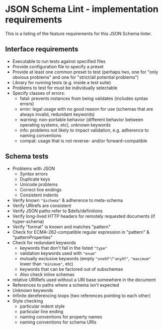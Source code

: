 
# JSON Schema Lint - implementation requirements

This is a listing of the feature requirements for this JSON Schema linter.

## Interface requirements

* Executable to run tests against specified files
* Provide configuration file to specify a preset
* Provide at least one common preset to test (perhaps two, one for "only obvious problems" and one for "strict/all potential problems")
* Library for running tests (e.g. inside a test suite)
* Problems to test for must be individually selectable
* Specify classes of errors:
    * fatal: prevents instances from being validates (includes syntax errors)
    * error: legal usage with no good reason for use (schemas that are always invalid, redundant keywords)
    * warning: non-portable behavior (different behavior between operating systems, etc), unknown keywords
    * info: problems not likely to impact validation, e.g. adherence to naming conventions
    * compat: usage that is not reverse- and/or forward-compatible

## Schema tests

* Problems with JSON
	* Syntax errors
	* Duplicate keys
	* Unicode problems
	* Correct line endings
	* Consistent indents
* Verify known `"$schema"` & adherence to meta-schema
* Verify URIrefs are consistent
* Verify JSON paths refer to $defs/definitions
* Verify long-lived HTTP headers for remotely requested documents (if hyper-schema)
* Verify "format" is known and matches "pattern"
* Check for ECMA-262-compatible regular expression in "pattern" & "patternProperties"
* Check for redundant keywords
	* keywords that don't fall in the listed `"type"`
	* validation keywords used with `"enum"`
	* mutually exclusive keywords (empty `"oneOf"`/`"anyOf"`, `"maximum"` lower than `"minimum"`, etc)
	* keywords that can be factored out of subschemas
	* Also check inline schemas
* relative URIRefs used without a URI base somewhere in the document
* References to paths where a schema isn't expected
* Unknown keywords
* Infinite dereferencing loops (two references pointing to each other)
* Style checking
	* particular indent style
	* particular line ending
	* naming conventions for property names
	* naming conventions for schema URIs
